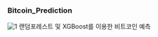 ### Bitcoin_Prediction
![1](https://github.com/MinwooPyeon/Bitcoin_Prediction/assets/153968515/7a299888-180f-451a-9aa7-88f52848941e)
랜덤포레스트 및 XGBoost를 이용한 비트코인 예측
